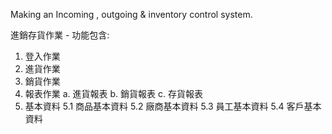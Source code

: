 Making an Incoming , outgoing & inventory control system.

進銷存貨作業 - 功能包含:

1. 登入作業
2. 進貨作業
3. 銷貨作業
4. 報表作業
   a. 進貨報表
   b. 銷貨報表
   c. 存貨報表
5. 基本資料
   5.1 商品基本資料
   5.2 廠商基本資料
   5.3 員工基本資料
   5.4 客戶基本資料


